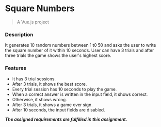# Square Numbers

> A Vue.js project

### Description

It generates 10 random numbers between 1 t0 50 and asks the user to write the square number
of it within 10 seconds.
User can have 3 trials and after three trials the game shows the user's highest score.

### Features

* It has 3 trial sessions.
* After 3 trials, it shows the best score.
* Every trial session has 10 seconds to play the game.
* When a correct answer is written in the input field, it shows correct.
* Otherwise, it shows wrong.
* After 3 trials, it shows a game over sign.
* After 10 seconds, the input fields are disabled.


***The assigned requirements are fulfilled in this assignment.***
